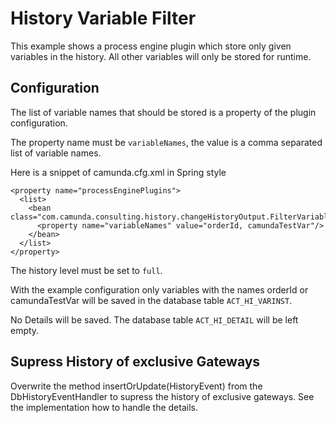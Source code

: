 # History Variable Filter

This example shows a process engine plugin which store only given variables in the history. 
All other variables will only be stored for runtime. 

## Configuration

The list of variable names that should be stored is a property of the plugin configuration. 

The property name must be <code>variableNames</code>, the value is a comma separated list of variable names. 

Here is a snippet of camunda.cfg.xml in Spring style


    <property name="processEnginePlugins">
      <list>
        <bean class="com.camunda.consulting.history.changeHistoryOutput.FilterVariableHistoryPlugin">
          <property name="variableNames" value="orderId, camundaTestVar"/>
        </bean>
      </list>
    </property>
  

The history level must be set to <code>full</code>. 

With the example configuration only variables with the names orderId or camundaTestVar will be saved in the database table <code>ACT\_HI\_VARINST</code>.

No Details will be saved. The database table <code>ACT\_HI\_DETAIL</code> will be left empty.

## Supress History of exclusive Gateways

Overwrite the method insertOrUpdate(HistoryEvent) from the DbHistoryEventHandler to supress the history of exclusive gateways. See the implementation how to handle the details.

